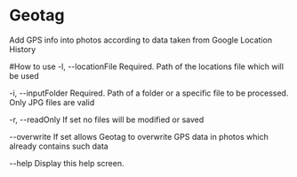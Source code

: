 # Geotag
Add GPS info into photos according to data taken from Google Location History

#How to use
-l, --locationFile    Required. Path of the locations file which will be used

-i, --inputFolder     Required. Path of a folder or a specific file to be
                    processed. Only JPG files are valid

-r, --readOnly        If set no files will be modified or saved

--overwrite           If set allows Geotag to overwrite GPS data in photos
                    which already contains such data

--help                Display this help screen.
